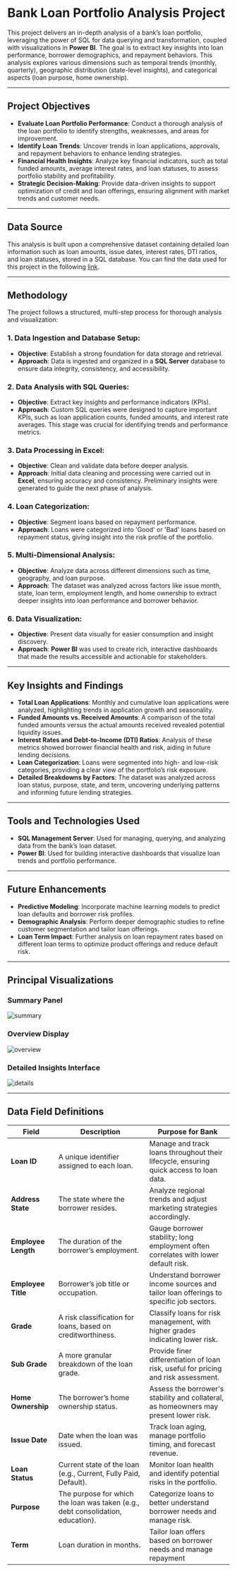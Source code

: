 # **Bank Loan Portfolio Analysis Project**

This project delivers an in-depth analysis of a bank’s loan portfolio, leveraging the power of SQL for data querying and transformation, coupled with visualizations in **Power BI**. The goal is to extract key insights into loan performance, borrower demographics, and repayment behaviors. This analysis explores various dimensions such as temporal trends (monthly, quarterly), geographic distribution (state-level insights), and categorical aspects (loan purpose, home ownership).

---

## **Project Objectives**

- **Evaluate Loan Portfolio Performance**: Conduct a thorough analysis of the loan portfolio to identify strengths, weaknesses, and areas for improvement.
- **Identify Loan Trends**: Uncover trends in loan applications, approvals, and repayment behaviors to enhance lending strategies.
- **Financial Health Insights**: Analyze key financial indicators, such as total funded amounts, average interest rates, and loan statuses, to assess portfolio stability and profitability.
- **Strategic Decision-Making**: Provide data-driven insights to support optimization of credit and loan offerings, ensuring alignment with market trends and customer needs.

---

## **Data Source**

This analysis is built upon a comprehensive dataset containing detailed loan information such as loan amounts, issue dates, interest rates, DTI ratios, and loan statuses, stored in a SQL database. You can find the data used for this project in the following [link](https://github.com/Nirmit73/Finance-Bank_loan_analysis_insights_Sql_PowerBi/blob/main/Data/financial_loan.csv).

---

## **Methodology**

The project follows a structured, multi-step process for thorough analysis and visualization:

### **1. Data Ingestion and Database Setup:**
- **Objective**: Establish a strong foundation for data storage and retrieval.
- **Approach**: Data is ingested and organized in a **SQL Server** database to ensure data integrity, consistency, and accessibility.

### **2. Data Analysis with SQL Queries:**
- **Objective**: Extract key insights and performance indicators (KPIs).
- **Approach**: Custom SQL queries were designed to capture important KPIs, such as loan application counts, funded amounts, and interest rate averages. This stage was crucial for identifying trends and performance metrics.

### **3. Data Processing in Excel:**
- **Objective**: Clean and validate data before deeper analysis.
- **Approach**: Initial data cleaning and processing were carried out in **Excel**, ensuring accuracy and consistency. Preliminary insights were generated to guide the next phase of analysis.

### **4. Loan Categorization:**
- **Objective**: Segment loans based on repayment performance.
- **Approach**: Loans were categorized into 'Good' or 'Bad' loans based on repayment status, giving insight into the risk profile of the portfolio.

### **5. Multi-Dimensional Analysis:**
- **Objective**: Analyze data across different dimensions such as time, geography, and loan purpose.
- **Approach**: The dataset was analyzed across factors like issue month, state, loan term, employment length, and home ownership to extract deeper insights into loan performance and borrower behavior.

### **6. Data Visualization:**
- **Objective**: Present data visually for easier consumption and insight discovery.
- **Approach**: **Power BI** was used to create rich, interactive dashboards that made the results accessible and actionable for stakeholders.

---

## **Key Insights and Findings**

- **Total Loan Applications**: Monthly and cumulative loan applications were analyzed, highlighting trends in application growth and seasonality.
- **Funded Amounts vs. Received Amounts**: A comparison of the total funded amounts versus the actual amounts received revealed potential liquidity issues.
- **Interest Rates and Debt-to-Income (DTI) Ratios**: Analysis of these metrics showed borrower financial health and risk, aiding in future lending decisions.
- **Loan Categorization**: Loans were segmented into high- and low-risk categories, providing a clear view of the portfolio’s risk exposure.
- **Detailed Breakdowns by Factors**: The dataset was analyzed across loan status, purpose, state, and term, uncovering underlying patterns and informing future lending strategies.

---

## **Tools and Technologies Used**

- **SQL Management Server**: Used for managing, querying, and analyzing data from the bank’s loan dataset.
- **Power BI**: Used for building interactive dashboards that visualize loan trends and portfolio performance.


---

## **Future Enhancements**

- **Predictive Modeling**: Incorporate machine learning models to predict loan defaults and borrower risk profiles.
- **Demographic Analysis**: Perform deeper demographic studies to refine customer segmentation and tailor loan offerings.
- **Loan Term Impact**: Further analysis on loan repayment rates based on different loan terms to optimize product offerings and reduce default risk.

---

## **Principal Visualizations**

### **Summary Panel**
![summary](https://github.com/Nirmit73/Finance-Bank_loan_analysis_insights_Sql_PowerBi/blob/main/Images/summary.png)

### **Overview Display**
![overview](https://github.com/Nirmit73/Finance-Bank_loan_analysis_insights_Sql_PowerBi/blob/main/Images/overview.png)

### **Detailed Insights Interface**
![details](https://github.com/Nirmit73/Finance-Bank_loan_analysis_insights_Sql_PowerBi/blob/main/Images/details.png)

---


## **Data Field Definitions**

| **Field**             | **Description**                                                                                             | **Purpose for Bank**                                                                                                                   |
|-----------------------|-------------------------------------------------------------------------------------------------------------|-----------------------------------------------------------------------------------------------------------------------------------------|
| **Loan ID**           | A unique identifier assigned to each loan.                                                                  | Manage and track loans throughout their lifecycle, ensuring quick access to loan data.                                                   |
| **Address State**     | The state where the borrower resides.                                                                       | Analyze regional trends and adjust marketing strategies accordingly.                                                                    |
| **Employee Length**   | The duration of the borrower’s employment.                                                                  | Gauge borrower stability; long employment often correlates with lower default risk.                                                      |
| **Employee Title**    | Borrower’s job title or occupation.                                                                         | Understand borrower income sources and tailor loan offerings to specific job sectors.                                                    |
| **Grade**             | A risk classification for loans, based on creditworthiness.                                                 | Classify loans for risk management, with higher grades indicating lower risk.                                                            |
| **Sub Grade**         | A more granular breakdown of the loan grade.                                                                | Provide finer differentiation of loan risk, useful for pricing and risk assessment.                                                      |
| **Home Ownership**    | The borrower’s home ownership status.                                                                       | Assess the borrower's stability and collateral, as homeowners may present lower risk.                                                    |
| **Issue Date**        | Date when the loan was issued.                                                                              | Track loan aging, manage portfolio timing, and forecast revenue.                                                                         |
| **Loan Status**       | Current state of the loan (e.g., Current, Fully Paid, Default).                                              | Monitor loan health and identify potential risks in the portfolio.                                                                       |
| **Purpose**           | The purpose for which the loan was taken (e.g., debt consolidation, education).                             | Categorize loans to better understand borrower needs and manage risk.                                                                    |
| **Term**              | Loan duration in months.                                                                                    | Tailor loan offers based on borrower needs and manage repayment
